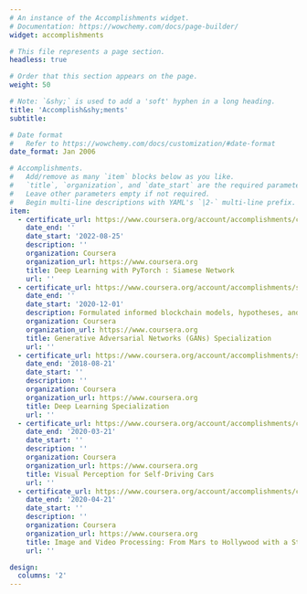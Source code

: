 ```yaml
---
# An instance of the Accomplishments widget.
# Documentation: https://wowchemy.com/docs/page-builder/
widget: accomplishments

# This file represents a page section.
headless: true

# Order that this section appears on the page.
weight: 50

# Note: `&shy;` is used to add a 'soft' hyphen in a long heading.
title: 'Accomplish&shy;ments'
subtitle:

# Date format
#   Refer to https://wowchemy.com/docs/customization/#date-format
date_format: Jan 2006

# Accomplishments.
#   Add/remove as many `item` blocks below as you like.
#   `title`, `organization`, and `date_start` are the required parameters.
#   Leave other parameters empty if not required.
#   Begin multi-line descriptions with YAML's `|2-` multi-line prefix.
item:
  - certificate_url: https://www.coursera.org/account/accomplishments/certificate/GRJCM3VEB76Y
    date_end: ''
    date_start: '2022-08-25'
    description: ''
    organization: Coursera
    organization_url: https://www.coursera.org
    title: Deep Learning with PyTorch : Siamese Network
    url: ''
  - certificate_url: https://www.coursera.org/account/accomplishments/specialization/certificate/2ZHREA3VPXL3
    date_end: ''
    date_start: '2020-12-01'
    description: Formulated informed blockchain models, hypotheses, and use cases.
    organization: Coursera
    organization_url: https://www.coursera.org
    title: Generative Adversarial Networks (GANs) Specialization
    url: ''
  - certificate_url: https://www.coursera.org/account/accomplishments/specialization/certificate/PHS9S9CLHNU4
    date_end: '2018-08-21'
    date_start: ''
    description: ''
    organization: Coursera
    organization_url: https://www.coursera.org
    title: Deep Learning Specialization
    url: ''
  - certificate_url: https://www.coursera.org/account/accomplishments/certificate/99946R2SZ5L8
    date_end: '2020-03-21'
    date_start: ''
    description: ''
    organization: Coursera
    organization_url: https://www.coursera.org
    title: Visual Perception for Self-Driving Cars
    url: ''
  - certificate_url: https://www.coursera.org/account/accomplishments/certificate/EHNVCK8CSYNZ
    date_end: '2020-04-21'
    date_start: ''
    description: ''
    organization: Coursera
    organization_url: https://www.coursera.org
    title: Image and Video Processing: From Mars to Hollywood with a Stop at the Hospital
    url: ''

design:
  columns: '2'
---
```

